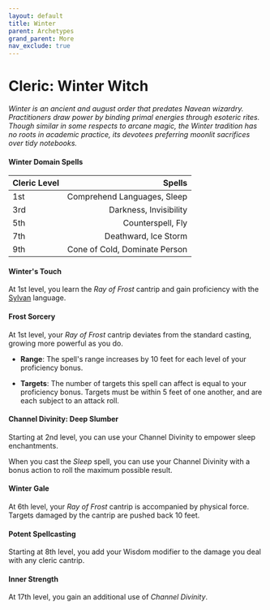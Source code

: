```yaml
---
layout: default
title: Winter
parent: Archetypes
grand_parent: More
nav_exclude: true
---
```


# Cleric: Winter Witch

_Winter is an ancient and august order that predates Navean wizardry. Practitioners draw power by binding primal energies through esoteric rites. Though similar in some respects to arcane magic, the Winter tradition has no roots in academic practice, its devotees preferring moonlit sacrifices over tidy notebooks._


#### Winter Domain Spells

| Cleric Level |                        Spells |
| :----------- | ----------------------------: |
| 1st          |   Comprehend Languages, Sleep |
| 3rd          |        Darkness, Invisibility |
| 5th          |             Counterspell, Fly |
| 7th          |          Deathward, Ice Storm |
| 9th          | Cone of Cold, Dominate Person |


#### Winter's Touch 

At 1st level, you learn the *Ray of Frost* cantrip and gain proficiency with the [Sylvan](../../docs/adventuring/languages#sylvan) language.


#### Frost Sorcery

At 1st level, your *Ray of Frost* cantrip deviates from the standard casting, growing more powerful as you do.

* **Range**: The spell's range increases by 10 feet for each level of your proficiency bonus.

* **Targets**: The number of targets this spell can affect is equal to your proficiency bonus. Targets must be within 5 feet of one another, and are each subject to an attack roll.

#### Channel Divinity: Deep Slumber

Starting at 2nd level, you can use your Channel Divinity to empower sleep enchantments.

When you cast the _Sleep_ spell, you can use your Channel Divinity with a bonus action to roll the maximum possible result.

#### Winter Gale

At 6th level, your *Ray of Frost* cantrip is accompanied by physical force. Targets damaged by the cantrip are pushed back 10 feet.


#### Potent Spellcasting

Starting at 8th level, you add your Wisdom modifier to the damage you deal with any cleric cantrip.


#### Inner Strength

At 17th level, you gain an additional use of _Channel Divinity_.
